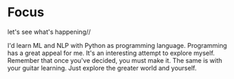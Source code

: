 # Focus
let's see what's happening//

I'd learn ML and NLP with Python as programming language. 
Programming has a great appeal for me. 
It's an interesting attempt to explore myself. 
Remember that once you've decided, you must make it. 
The same is with your guitar learning.
Just explore the greater world and yourself. 
